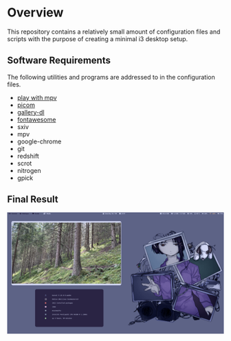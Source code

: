 # Overview
This repository contains a relatively small amount of configuration files and scripts with the purpose of creating a minimal i3 desktop setup.
## Software Requirements
The following utilities and programs are addressed to in the configuration files.
- [play with mpv](https://github.com/Thann/play-with-mpv)
- [picom](https://github.com/yshui/picom)
- [gallery-dl](https://github.com/mikf/gallery-dl)
- [fontawesome](https://fontawesome.com/docs/desktop/)
- sxiv
- mpv
- google-chrome
- git
- redshift
- scrot
- nitrogen
- gpick
## Final Result
![screenshot](pictures/screenshots/2022-08-06_21:59.png)
